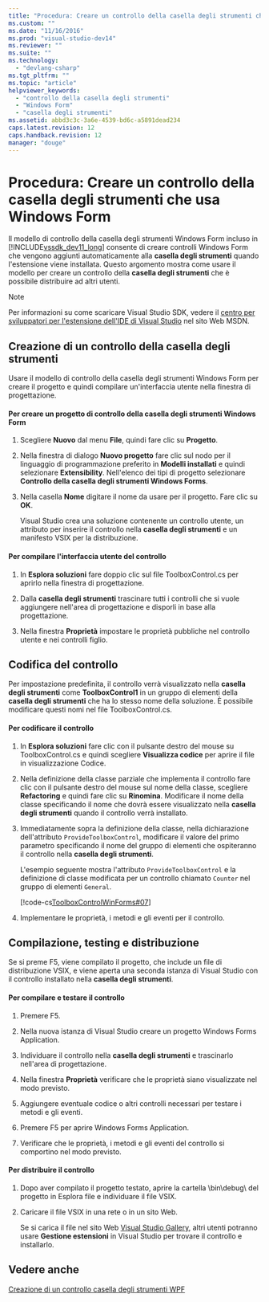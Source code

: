 ```yaml
---
title: "Procedura: Creare un controllo della casella degli strumenti che usa Windows Form | Microsoft Docs"
ms.custom: ""
ms.date: "11/16/2016"
ms.prod: "visual-studio-dev14"
ms.reviewer: ""
ms.suite: ""
ms.technology: 
  - "devlang-csharp"
ms.tgt_pltfrm: ""
ms.topic: "article"
helpviewer_keywords: 
  - "controllo della casella degli strumenti"
  - "Windows Form"
  - "casella degli strumenti"
ms.assetid: abbd3c3c-3a6e-4539-bd6c-a5891dead234
caps.latest.revision: 12
caps.handback.revision: 12
manager: "douge"
---
```

# Procedura: Creare un controllo della casella degli strumenti che usa Windows Form
Il modello di controllo della casella degli strumenti Windows Form incluso in [!INCLUDE[vssdk_dev11_long](../misc/includes/vssdk_dev11_long_md.md)] consente di creare controlli Windows Form che vengono aggiunti automaticamente alla **casella degli strumenti** quando l'estensione viene installata. Questo argomento mostra come usare il modello per creare un controllo della **casella degli strumenti** che è possibile distribuire ad altri utenti.  
  
> [!NOTE]
>  Per informazioni su come scaricare Visual Studio SDK, vedere il [centro per sviluppatori per l'estensione dell'IDE di Visual Studio](http://go.microsoft.com/fwlink/?linkid=121964) nel sito Web MSDN.  
  
## Creazione di un controllo della casella degli strumenti  
 Usare il modello di controllo della casella degli strumenti Windows Form per creare il progetto e quindi compilare un'interfaccia utente nella finestra di progettazione.  
  
#### Per creare un progetto di controllo della casella degli strumenti Windows Form  
  
1.  Scegliere **Nuovo** dal menu **File**, quindi fare clic su **Progetto**.  
  
2.  Nella finestra di dialogo **Nuovo progetto** fare clic sul nodo per il linguaggio di programmazione preferito in **Modelli installati** e quindi selezionare **Extensibility**. Nell'elenco dei tipi di progetto selezionare **Controllo della casella degli strumenti Windows Forms**.  
  
3.  Nella casella **Nome** digitare il nome da usare per il progetto. Fare clic su **OK**.  
  
     Visual Studio crea una soluzione contenente un controllo utente, un attributo per inserire il controllo nella **casella degli strumenti** e un manifesto VSIX per la distribuzione.  
  
#### Per compilare l'interfaccia utente del controllo  
  
1.  In **Esplora soluzioni** fare doppio clic sul file ToolboxControl.cs per aprirlo nella finestra di progettazione.  
  
2.  Dalla **casella degli strumenti** trascinare tutti i controlli che si vuole aggiungere nell'area di progettazione e disporli in base alla progettazione.  
  
3.  Nella finestra **Proprietà** impostare le proprietà pubbliche nel controllo utente e nei controlli figlio.  
  
## Codifica del controllo  
 Per impostazione predefinita, il controllo verrà visualizzato nella **casella degli strumenti** come **ToolboxControl1** in un gruppo di elementi della **casella degli strumenti** che ha lo stesso nome della soluzione. È possibile modificare questi nomi nel file ToolboxControl.cs.  
  
#### Per codificare il controllo  
  
1.  In **Esplora soluzioni** fare clic con il pulsante destro del mouse su ToolboxControl.cs e quindi scegliere **Visualizza codice** per aprire il file in visualizzazione Codice.  
  
2.  Nella definizione della classe parziale che implementa il controllo fare clic con il pulsante destro del mouse sul nome della classe, scegliere **Refactoring** e quindi fare clic su **Rinomina**. Modificare il nome della classe specificando il nome che dovrà essere visualizzato nella **casella degli strumenti** quando il controllo verrà installato.  
  
3.  Immediatamente sopra la definizione della classe, nella dichiarazione dell'attributo `ProvideToolboxControl`, modificare il valore del primo parametro specificando il nome del gruppo di elementi che ospiteranno il controllo nella **casella degli strumenti**.  
  
     L'esempio seguente mostra l'attributo `ProvideToolboxControl` e la definizione di classe modificata per un controllo chiamato `Counter` nel gruppo di elementi `General`.  
  
     [!code-cs[ToolboxControlWinForms#07](../misc/codesnippet/CSharp/how-to-create-a-toolbox-control-that-uses-windows-forms_1.cs)]  
  
4.  Implementare le proprietà, i metodi e gli eventi per il controllo.  
  
## Compilazione, testing e distribuzione  
 Se si preme F5, viene compilato il progetto, che include un file di distribuzione VSIX, e viene aperta una seconda istanza di Visual Studio con il controllo installato nella **casella degli strumenti**.  
  
#### Per compilare e testare il controllo  
  
1.  Premere F5.  
  
2.  Nella nuova istanza di Visual Studio creare un progetto Windows Forms Application.  
  
3.  Individuare il controllo nella **casella degli strumenti** e trascinarlo nell'area di progettazione.  
  
4.  Nella finestra **Proprietà** verificare che le proprietà siano visualizzate nel modo previsto.  
  
5.  Aggiungere eventuale codice o altri controlli necessari per testare i metodi e gli eventi.  
  
6.  Premere F5 per aprire Windows Forms Application.  
  
7.  Verificare che le proprietà, i metodi e gli eventi del controllo si comportino nel modo previsto.  
  
#### Per distribuire il controllo  
  
1.  Dopo aver compilato il progetto testato, aprire la cartella \\bin\\debug\\ del progetto in Esplora file e individuare il file VSIX.  
  
2.  Caricare il file VSIX in una rete o in un sito Web.  
  
     Se si carica il file nel sito Web [Visual Studio Gallery](http://go.microsoft.com/fwlink/?LinkID=123847), altri utenti potranno usare **Gestione estensioni** in Visual Studio per trovare il controllo e installarlo.  
  
## Vedere anche  
 [Creazione di un controllo casella degli strumenti WPF](../extensibility/creating-a-wpf-toolbox-control.md)